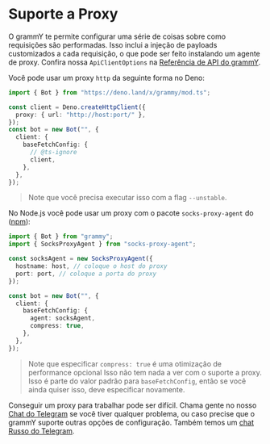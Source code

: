 # Suporte a Proxy

O grammY te permite configurar uma série de coisas sobre como requisições são performadas.
Isso inclui a injeção de payloads customizados a cada requisição, o que pode ser feito instalando um agente de proxy.
Confira nossa `ApiClientOptions` na [Referência de API do grammY](https://deno.land/x/grammy/mod.ts?s=ApiClientOptions).

Você pode usar um proxy `http` da seguinte forma no Deno:

```ts
import { Bot } from "https://deno.land/x/grammy/mod.ts";

const client = Deno.createHttpClient({
  proxy: { url: "http://host:port/" },
});
const bot = new Bot("", {
  client: {
    baseFetchConfig: {
      // @ts-ignore
      client,
    },
  },
});
```

> Note que você precisa executar isso com a flag `--unstable`.

No Node.js você pode usar um proxy com o pacote `socks-proxy-agent` do ([npm](https://www.npmjs.com/package/socks-proxy-agent)):

```ts
import { Bot } from "grammy";
import { SocksProxyAgent } from "socks-proxy-agent";

const socksAgent = new SocksProxyAgent({
  hostname: host, // coloque o host do proxy
  port: port, // coloque a porta do proxy
});

const bot = new Bot("", {
  client: {
    baseFetchConfig: {
      agent: socksAgent,
      compress: true,
    },
  },
});
```

> Note que especificar `compress: true` é uma otimização de performance opcional
> Isso não tem nada a ver com o suporte a proxy.
> Isso é parte do valor padrão para `baseFetchConfig`, então se você ainda quiser isso, deve especificar novamente.

Conseguir um proxy para trabalhar pode ser difícil.
Chama gente no nosso [Chat do Telegram](https://t.me/grammyjs) se você tiver qualquer problema, ou caso precise que o grammY suporte outras opções de configuração.
Também temos um [chat Russo do Telegram](https://t.me/grammyjs_ru).
